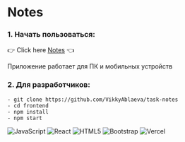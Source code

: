 # Notes

### 1. Начать пользоваться:
  
  :point_right: Click here [Notes](https://task-notes.vercel.app/) :point_left:
  
  Приложение работает для ПК и мобильных устройств
  

### 2. Для разработчиков:
  
```
- git clone https://github.com/VikkyAblaeva/task-notes
- cd frontend
- npm install
- npm start
```  
  
![JavaScript](https://img.shields.io/badge/javascript-%23323330.svg?style=for-the-badge&logo=javascript&logoColor=%23F7DF1E)
![React](https://img.shields.io/badge/React-20232A?style=for-the-badge&logo=react&logoColor=61DAFB)
![HTML5](https://img.shields.io/badge/html5-%23E34F26.svg?style=for-the-badge&logo=html5&logoColor=white)
![Bootstrap](https://img.shields.io/badge/bootstrap-%23563D7C.svg?style=for-the-badge&logo=bootstrap&logoColor=white)
![Vercel](https://img.shields.io/badge/Vercel-000000?style=for-the-badge&logo=vercel&logoColor=white)

